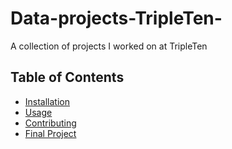 # Data-projects-TripleTen-
A collection of projects I worked on at TripleTen
## Table of Contents
- [Installation](#installation)
- [Usage](#usage)
- [Contributing](#contributing)
- [Final Project](#Final_Project)
